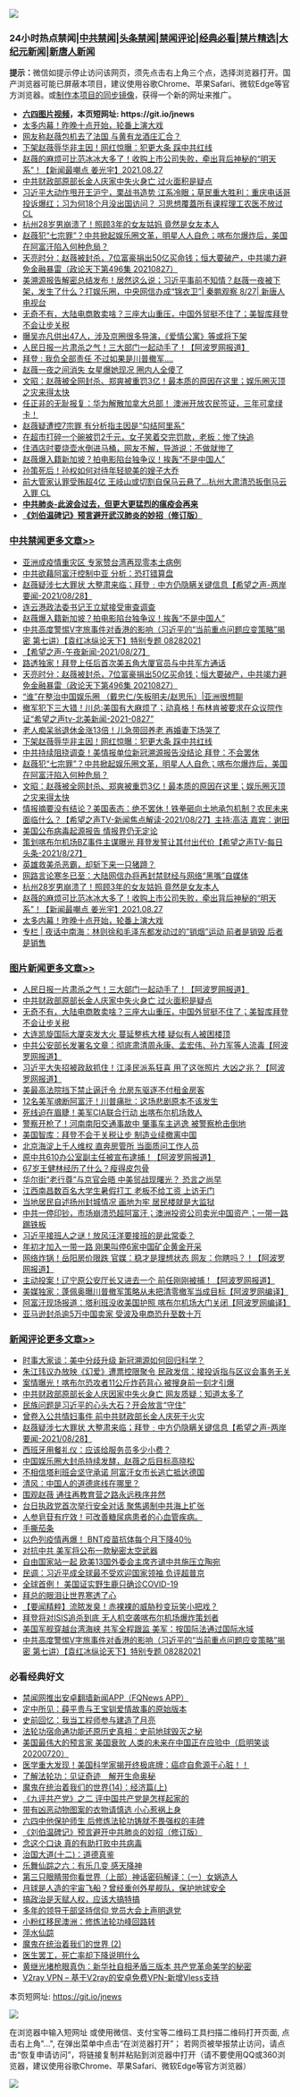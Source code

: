 ![](https://raw.githubusercontent.com/fqnews/bnews/master/64photo/fqnews-qr.jpg)

<div id="tt">
<h3>24小时热点禁闻|<a href="#%E4%B8%AD%E5%85%B1%E7%A6%81%E9%97%BB%E6%9B%B4%E5%A4%9A%E6%96%87%E7%AB%A0">中共禁闻</a>|<a href="#%E5%9B%BE%E7%89%87%E6%96%B0%E9%97%BB%E6%9B%B4%E5%A4%9A%E6%96%87%E7%AB%A0">头条禁闻</a>|<a href="#%E6%96%B0%E9%97%BB%E8%AF%84%E8%AE%BA%E6%9B%B4%E5%A4%9A%E6%96%87%E7%AB%A0">禁闻评论|<a href="#%E5%BF%85%E7%9C%8B%E7%BB%8F%E5%85%B8%E5%A5%BD%E6%96%87">经典必看|<a href="/video.md#%E7%A6%81%E7%89%87%E7%B2%BE%E9%80%89">禁片精选</a>|<a href="https://github.com/fqnews/djy/blob/master/gb/nf1351518.md#1">大纪元新闻</a>|<a href="https://github.com/fqnews/ntdtv/blob/master/gb/prog204.md#1">新唐人新闻</a></h3>
<div><b>提示：</b>微信如提示停止访问该网页，须先点击右上角三个点，选择浏览器打开。国产浏览器可能已屏蔽本项目，建议使用谷歌Chrome、苹果Safari、微软Edge等官方浏览器。或<a href="https://github.com/fqnews/bnews/blob/master/%E5%88%B6%E4%BD%9Cgit%E7%A6%81%E9%97%BB%E9%95%9C%E5%83%8F.md">制作本项目的同步镜像</a>，获得一个新的网址来推广。</div>
<ul>
<li><b><a href="http://d1.bdrive.tk/64.mp4" target="_blank">六四图片视频</a>，本页短网址: https://git.io/jnews</b></li>
<li><a href="/cbnews/20210828/1614695.md">太多内幕！昨晚十点开始，轮番上演大戏</a></li>
<li><a href="/cbnews/20210828/1614641.md">网友称赵薇包机去了法国 与黄有龙酒庄汇合？</a></li>
<li><a href="/cbnews/20210828/1614827.md">下架赵薇辱华非主因！网红惊曝：犯更大条 踩中共红线</a></li>
<li><a href="/comments/20210828/1614704.md">赵薇的麻烦可比范冰冰大多了！收购上市公司失败，牵出背后神秘的“明天系”！【新闻最嘲点 姜光宇】2021.08.27</a></li>
<li><a href="/topimagenews/20210828/1614919.md">中共财政部原部长金人庆家中失火身亡 过火面积是疑点</a></li>
<li><a href="/bannedvideo/20210828/1614676.md">习近平大动作甩开王沪宁，栗战书造势 江系冷眼；草民重大胜利：重庆电话哥投诉爆红；习为何18个月没出国访问？ 习思想覆蓋所有课程理工农医不放过 CL</a></li>
<li><a href="/cbnews/20210828/1614707.md">杭州28岁男崩溃了！照顾3年的女友姑妈 竟然是女友本人</a></li>
<li><a href="/comments/20210828/1614784.md">赵薇犯“七宗罪”？中共掀起娱乐圈文革，明星人人自危；喀布尔爆炸后，美国在阿富汗陷入何种危局？</a></li>
<li><a href="/cbnews/20210828/1614845.md">天亮时分：赵薇被封杀，7位富豪捐出50亿买命钱；恒大要破产，中共竭力避免金融暴雷（政论天下第496集 20210827）</a></li>
<li><a href="/bannedvideo/20210828/1614684.md">美溯源报告解密总结发布！居然这么说；习近平事前不知情？赵薇一夜被下架，发生了什么？打娱乐圈，中央网信办成“锦衣卫”| 秦鹏观察 8/27| 新唐人电视台</a></li>
<li><a href="/topimagenews/20210827/1614548.md">无奇不有，大陆电商敢卖啥？三座大山重压，中国外贸挺不住了；美智库拜登不会让步关税</a></li>
<li><a href="/yule/20210828/1614712.md">曝吴亦凡供出47人，涉及京圈很多导演，《爱情公寓》等或将下架</a></li>
<li><a href="/topimagenews/20210828/1614965.md">人民日报一片肃杀之气！三大部门一起动手了！【阿波罗网报道】</a></li>
<li><a href="/cnnews/20210828/1614606.md">拜登 : 我负全部责任 不过如果是川普撤军….</a></li>
<li><a href="/yule/20210828/1614754.md">赵薇一夜之间消失 女星爆她现况 圈内人全傻了</a></li>
<li><a href="/cbnews/20210828/1614752.md">文昭：赵薇被全网封杀、郑爽被重罚3亿！最本质的原因在这里；娱乐圈灭顶之灾来得太快</a></li>
<li><a href="/bannedvideo/20210828/1614587.md">任正非的无耻报复：华为解散加拿大总部！    澳洲开放农民签证，三年可拿绿卡！</a></li>
<li><a href="/headline/20210827/1614547.md">赵薇疑遭控7宗罪 有分析指主因是“勾结阿里系”</a></li>
<li><a href="/funmedia/20210828/1614830.md">在超市打碎一个碗被罚2千元，女子笑着交完罚款，老板：惨了快追</a></li>
<li><a href="/funmedia/20210828/1614889.md">住酒店时要烧壶水倒进马桶，网友不解，导游说：不做就惨了</a></li>
<li><a href="/cbnews/20210828/1614935.md">赵薇爆入籍新加坡？拍电影陷台独争议！挨轰“不是中国人”</a></li>
<li><a href="/lifebaike/20210828/1614680.md">孙策死后！孙权如何对待年轻貌美的嫂子大乔</a></li>
<li><a href="/bannedvideo/20210828/1614689.md">前大管家认罪受贿超4亿 王岐山或切割自保马云悬了…杭州大肃清恐扳倒马云入罪 CL</a></li>
<li><b><a href="/comments/20200211/1275071.md" target="_blank">中共肺炎-此波会过去，但更大更猛烈的瘟疫会再来</a></b></li>
<li><b><a href="/comments/20200207/1272816.md" target="_blank">《刘伯温碑记》预言避开武汉肺炎的妙招（修订版）</a></b></li>
</ul>
</div>

<div class="catlist">
<h3><a href="/cbnews/" target="_blank">中共禁闻</a><span><a href="/cbnews/" target="_blank" rel="nofollow">更多文章>></a></span></h3>
<ul>
<li><a href="/cbnews/20210828/1615057.md" target="_blank">亚洲成疫情重灾区 专家赞台湾再现零本土病例</a></li>
<li><a href="/cbnews/20210828/1615045.md" target="_blank">中共欲藉阿富汗控制中亚 分析：恐打错算盘</a></li>
<li><a href="/comments/20210828/1615030.md" target="_blank">赵薇疑涉七大罪状 大整肃来临；拜登﹕中方仍隐瞒关键信息【希望之声-两岸要闻-2021/08/28】</a></li>
<li><a href="/cbnews/20210828/1614998.md" target="_blank">连云港政法委书记王立斌接受审查调查</a></li>
<li><a href="/cbnews/20210828/1614935.md" target="_blank">赵薇爆入籍新加坡？拍电影陷台独争议！挨轰“不是中国人”</a></li>
<li><a href="/comments/20210828/1614906.md" target="_blank">中共高度警惕V字旅事件对香港的影响（习近平的“当前重点问题应变策略”揭密   第七讲）【袁红冰纵论天下】特别专题 08282021</a></li>
<li><a href="/comments/20210828/1614894.md" target="_blank">【希望之声-午夜新闻-2021/08/27】</a></li>
<li><a href="/cbnews/20210828/1614887.md" target="_blank">路透独家！拜登上任后首次美五角大厦官员与中共军方通话</a></li>
<li><a href="/cbnews/20210828/1614845.md" target="_blank">天亮时分：赵薇被封杀，7位富豪捐出50亿买命钱；恒大要破产，中共竭力避免金融暴雷（政论天下第496集 20210827）</a></li>
<li><a href="/cbnews/20210828/1614762.md" target="_blank">“谁”在整治中国娱乐圈 （戴忠仁/矢板明夫/赵思乐）|亚洲很想聊</a></li>
<li><a href="/comments/20210828/1614838.md" target="_blank">撤军犯下三大错！川总:美国有大麻烦了；动真格！布林肯被要求在众议院作证“希望之声tv-北美新闻-2021-0827”</a></li>
<li><a href="/cbnews/20210828/1614828.md" target="_blank">老人痴呆翁退休金涨13倍！儿急带回养老 再婚妻下场哭了</a></li>
<li><a href="/cbnews/20210828/1614827.md" target="_blank">下架赵薇辱华非主因！网红惊曝：犯更大条 踩中共红线</a></li>
<li><a href="/cbnews/20210828/1614803.md" target="_blank">中共持续阻挠调查！美情报单位新冠溯源报告没结论 拜登：不会罢休</a></li>
<li><a href="/comments/20210828/1614784.md" target="_blank">赵薇犯“七宗罪”？中共掀起娱乐圈文革，明星人人自危；喀布尔爆炸后，美国在阿富汗陷入何种危局？</a></li>
<li><a href="/cbnews/20210828/1614752.md" target="_blank">文昭：赵薇被全网封杀、郑爽被重罚3亿！最本质的原因在这里；娱乐圈灭顶之灾来得太快</a></li>
<li><a href="/comments/20210828/1614734.md" target="_blank">情报摘要没有结论？美国表态：绝不罢休！铁拳砸向土地承包机制？农民未来面临什么？【希望之声TV-新闻焦点解读-2021/08/27】主持:高洁  嘉宾：谢田</a></li>
<li><a href="/cbnews/20210828/1614732.md" target="_blank">美国公布病毒起源报告 情报界仍无定论</a></li>
<li><a href="/comments/20210828/1614721.md" target="_blank">策划喀布尔机场BZ事件主谋曝光 拜登发誓让其付出代价【希望之声TV-每日头条-2021/8/27】</a></li>
<li><a href="/comments/20210828/1614710.md" target="_blank">英雄救美杀恶霸，却斩下来一只猪蹄？</a></li>
<li><a href="/cbnews/20210828/1614708.md" target="_blank">网路言论寒冬已至：大陆网信办将再封禁财经与网络“黑嘴”自媒体</a></li>
<li><a href="/cbnews/20210828/1614707.md" target="_blank">杭州28岁男崩溃了！照顾3年的女友姑妈 竟然是女友本人</a></li>
<li><a href="/comments/20210828/1614704.md" target="_blank">赵薇的麻烦可比范冰冰大多了！收购上市公司失败，牵出背后神秘的“明天系”！【新闻最嘲点 姜光宇】2021.08.27</a></li>
<li><a href="/cbnews/20210828/1614695.md" target="_blank">太多内幕！昨晚十点开始，轮番上演大戏</a></li>
<li><a href="/cbnews/20210828/1614675.md" target="_blank">专栏 | 夜话中南海：林则徐和毛泽东都发动过的&#8221;销烟&#8221;运动 前者是销毁 后者是销售</a></li>

</ul>
</div>
<div class="catlist">
<h3><a href="/topimagenews/" target="_blank">图片新闻</a><span><a href="/topimagenews/" target="_blank" rel="nofollow">更多文章>></a></span></h3>
<ul>
<li><a href="/topimagenews/20210828/1614965.md" target="_blank">人民日报一片肃杀之气！三大部门一起动手了！【阿波罗网报道】</a></li>
<li><a href="/topimagenews/20210828/1614919.md" target="_blank">中共财政部原部长金人庆家中失火身亡 过火面积是疑点</a></li>
<li><a href="/topimagenews/20210827/1614548.md" target="_blank">无奇不有，大陆电商敢卖啥？三座大山重压，中国外贸挺不住了；美智库拜登不会让步关税</a></li>
<li><a href="/topimagenews/20210827/1614476.md" target="_blank">大连凯旋国际大厦突发大火 蔓延整栋大楼 疑似有人被困楼顶</a></li>
<li><a href="/topimagenews/20210827/1614355.md" target="_blank">中共公安部长发署名文章：彻底肃清周永康、孟宏伟、孙力军等人流毒【阿波罗网报道】</a></li>
<li><a href="/topimagenews/20210827/1614310.md" target="_blank">习近平大失招被政敌抓住！江泽民派系狂喜 用了这张照片 大凶之兆？【阿波罗网报道】</a></li>
<li><a href="/topimagenews/20210827/1614206.md" target="_blank">美最高法院挡下禁止逼迁令 允房东驱逐不付租金房客</a></li>
<li><a href="/topimagenews/20210827/1614205.md" target="_blank">12名美军魂断阿富汗！川普痛批：这场悲剧原本不该发生</a></li>
<li><a href="/topimagenews/20210827/1614006.md" target="_blank">死线迫在眉睫！美军CIA联合行动 出喀布尔机场救人</a></li>
<li><a href="/topimagenews/20210827/1613978.md" target="_blank">警察开枪了！河南南阳交通事故中 肇事车主逃逸 被警察枪击倒地</a></li>
<li><a href="/topimagenews/20210827/1613928.md" target="_blank">美国智库：拜登不会于关税让步 制造业续撤离中国</a></li>
<li><a href="/topimagenews/20210826/1613688.md" target="_blank">北京海淀上千人维权 直奔房管所 当面质问工作人员</a></li>
<li><a href="/topimagenews/20210826/1613619.md" target="_blank">原中共610办公室副主任被宣布逮捕！【阿波罗网报道】</a></li>
<li><a href="/topimagenews/20210826/1613233.md" target="_blank">67岁王健林经历了什么？瘦得皮包骨</a></li>
<li><a href="/topimagenews/20210826/1613193.md" target="_blank">华尔街“老行尊”与京官会晤 中美贸战现曙光？ 恐言之尚早</a></li>
<li><a href="/topimagenews/20210825/1612927.md" target="_blank">江西南昌数百名大学生暑假打工 老板不给工资 上访无门</a></li>
<li><a href="/topimagenews/20210825/1612918.md" target="_blank">当地居民自述扬州封城情况 画地为牢 居民楼就是大监狱</a></li>
<li><a href="/topimagenews/20210824/1612393.md" target="_blank">中共一停印钞，市场崩溃恐超阿富汗；澳洲投资公司卖光中国资产；一带一路踢铁板</a></li>
<li><a href="/topimagenews/20210824/1612385.md" target="_blank">习近平接班人之谜！放风汪洋要接班的是此常委？</a></li>
<li><a href="/topimagenews/20210823/1611841.md" target="_blank">年初才加入一带一路 刚果叫停6家中国矿企黄金开采</a></li>
<li><a href="/topimagenews/20210823/1611626.md" target="_blank">网络炸锅！岳阳房价限跌 官媒：稳才是理想状态 网友：你瞎吗？！【阿波罗网报道】</a></li>
<li><a href="/topimagenews/20210823/1611570.md" target="_blank">主动投案！辽宁原公安厅长又进去一个 前任刚刚被捕！【阿波罗网报道】</a></li>
<li><a href="/topimagenews/20210823/1611464.md" target="_blank">美媒独家：蓬佩奥曝川普撤军策略从未把清零撤军当成目标【阿波罗网编译】</a></li>
<li><a href="/topimagenews/20210823/1611372.md" target="_blank">阿富汗现场报道：塔利班没收美国护照 喀布尔机场大门关闭【阿波罗网编译】</a></li>
<li><a href="/topimagenews/20210823/1611345.md" target="_blank">亚马逊封杀逾5万中国卖家 受波及电商恐升至数十万</a></li>

</ul>
</div>
<div class="catlist">
<h3><a href="/comments/" target="_blank">新闻评论</a><span><a href="/comments/" target="_blank" rel="nofollow">更多文章>></a></span></h3>
<ul>
<li><a href="/comments/20210828/1615098.md" target="_blank">时事大家谈：美中分歧升级 新冠溯源如何回归科学？</a></li>
<li><a href="/comments/20210828/1615089.md" target="_blank">朱江玮议办放映《幻爱》遭票控限聚令 民政发信：接投诉指与区议会事务无关</a></li>
<li><a href="/comments/20210828/1615088.md" target="_blank">案情曝光！喀布尔恐攻者11公斤炸药背心 被搜身前一刻才引爆</a></li>
<li><a href="/comments/20210828/1615039.md" target="_blank">中共财政部原部长金人庆因家中失火身亡 网友质疑：知道太多了</a></li>
<li><a href="/comments/20210828/1615035.md" target="_blank">民族问题是习近平的心头大石？开会放言“守住”</a></li>
<li><a href="/comments/20210828/1615034.md" target="_blank">曾卷入公共情妇事件 前中共财政部长金人庆死于火灾</a></li>
<li><a href="/comments/20210828/1615030.md" target="_blank">赵薇疑涉七大罪状 大整肃来临；拜登﹕中方仍隐瞒关键信息【希望之声-两岸要闻-2021/08/28】</a></li>
<li><a href="/comments/20210828/1615027.md" target="_blank">西班牙用餐礼仪：应该给服务员多少小费？</a></li>
<li><a href="/comments/20210828/1615021.md" target="_blank">中国娱乐圈大封杀持续发酵，赵薇之后目标高晓松</a></li>
<li><a href="/comments/20210828/1615012.md" target="_blank">不相信塔利班会坚守承诺 阿富汗女市长逃亡抵达德国</a></li>
<li><a href="/comments/20210828/1615010.md" target="_blank">清风：中国人的道德底线在哪里？</a></li>
<li><a href="/comments/20210828/1615002.md" target="_blank">围观赵薇 通往再教育营之路永远秩序井然</a></li>
<li><a href="/comments/20210828/1614995.md" target="_blank">台日执政党首次举行安全对话 聚焦遏制中共海上扩张</a></li>
<li><a href="/comments/20210828/1614974.md" target="_blank">人参皂苷有疗效！可改善糖尿病患者的心血管疾病。</a></li>
<li><a href="/comments/20210828/1614973.md" target="_blank">手撕茄条</a></li>
<li><a href="/comments/20210828/1614968.md" target="_blank">以色列疫情再爆！ BNT疫苗抗体每个月下降40％</a></li>
<li><a href="/comments/20210828/1614938.md" target="_blank">对抗中共 美军将公布一款秘密太空武器</a></li>
<li><a href="/comments/20210828/1614937.md" target="_blank">自由国家站一起 欧美13国外委会主席齐谴中共施压立陶宛</a></li>
<li><a href="/comments/20210828/1614933.md" target="_blank">民调：习近平成全球最不受欢迎国家领袖 负评超普京</a></li>
<li><a href="/comments/20210828/1614918.md" target="_blank">全球首例！ 美国证实野生鹿只确诊COVID-19</a></li>
<li><a href="/comments/20210828/1614916.md" target="_blank">拜总的眼泪让世界寒透了心</a></li>
<li><a href="/comments/20210828/1614912.md" target="_blank">【要闻精粹】流脓发臭！赤裸裸的威胁秒变玩笑小把戏？</a></li>
<li><a href="/comments/20210828/1614908.md" target="_blank">拜登将对ISIS追杀到底 无人机空袭喀布尔机场爆炸策划者</a></li>
<li><a href="/comments/20210828/1614907.md" target="_blank">美国军舰穿越台湾海峡 共军全程跟监 美军：按国际法通过国际水域</a></li>
<li><a href="/comments/20210828/1614906.md" target="_blank">中共高度警惕V字旅事件对香港的影响（习近平的“当前重点问题应变策略”揭密   第七讲）【袁红冰纵论天下】特别专题 08282021</a></li>

</ul>
</div>

<div class="catlist">
<h3>必看经典好文</h3>
<ul>
<li><a href="/comments/20200503/1322531.md" target="_blank">禁闻网推出安卓翻墙新闻APP（FQNews APP）</a></li>
<li><a href="/comments/20200616/1345658.md" target="_blank">定中所见：薛平贵与王宝钏爱情故事的原始版本</a></li>
<li><a href="/aomi/history/20141104/323033.md" target="_blank">史前回忆：我当工程师参与建造了月亮</a></li>
<li><a href="/tculture/20121025/73069.md" target="_blank">法轮功宿命通功能还原历史真相：史前地球毁灭之秘</a></li>
<li><a href="/bannedvideo/20210227/1495046.md" target="_blank">美国最伟大的预言家 美国衰败 人类的未来在中国正在应验中（启明笑谈20200720）</a></li>
<li><a href="/comments/20201115/1431139.md" target="_blank">医学重大发现！美国科学家揭开终极底牌：癌症自愈源于心脏！！</a></li>
<li><a href="/comments/20200307/1289968.md" target="_blank">了解法轮功：见证奇迹　解开生命奥秘</a></li>
<li><a href="/topimagenews/20180605/953415.md" target="_blank">魔鬼在统治着我们的世界(14)：经济篇(上)</a></li>
<li><a href="/bookonline/20131116/201055.md" target="_blank">《九评共产党》之二 评中国共产党是怎样起家的</a></li>
<li><a href="/lifebaike/20180811/984246.md" target="_blank">带有凶恶动物图案的衣物请慎选 小心惹祸上身</a></li>
<li><a href="/comments/20200926/1403542.md" target="_blank">六四中他保护师生 后修炼法轮功铸就不畏强权的丰碑</a></li>
<li><a href="/comments/20200207/1272816.md" target="_blank">《刘伯温碑记》预言避开中共肺炎的妙招（修订版）</a></li>
<li><a href="/comments/20200707/1357090.md" target="_blank">念这个口诀 真的有助打败中共病毒</a></li>
<li><a href="/cbnews/20180318/916241.md" target="_blank">治国大道(十二)：道德真鉴</a></li>
<li><a href="/tculture/20190101/792146.md" target="_blank">乐舞仙踪之六：有乐几变 感天降神</a></li>
<li><a href="/comments/20200426/1319648.md" target="_blank">第三只眼睛带你看世界（上部）神话密码解译：（一）女娲造人</a></li>
<li><a href="/comments/20200712/1359456.md" target="_blank">月球是人造的宇宙飞船？曾经重创外星舰队，保护地球安全</a></li>
<li><a href="/comments/20200814/1379994.md" target="_blank">搞政治是天赋人权，应该大搞特搞</a></li>
<li><a href="/comments/20210307/1500218.md" target="_blank">多年的领导干部坚持信仰 党员大会上声明退党</a></li>
<li><a href="/aomi/life/20210719/1589642.md" target="_blank">小粉红移民澳洲：修炼法轮功峰回路转</a></li>
<li><a href="/cbnews/20210809/1603030.md" target="_blank">萍水仙踪</a></li>
<li><a href="/topimagenews/20180520/944940.md" target="_blank">魔鬼在统治着我们的世界 (2)</a></li>
<li><a href="/sohnews/20150904/445868.md" target="_blank">医生罢工，死亡率却下降说明什么</a></li>
<li><a href="/lifebaike/20180921/1001174.md" target="_blank">黄继光堵枪眼真伪：新华社自相矛盾三版本 共产党革命美学的秘密</a></li>
<li><a href="/comments/20210402/1257608.md" target="_blank">V2ray VPN &#8211; 基于V2ray的安卓免费VPN-新增Vless支持</a></li>

</ul>
</div>

本页短网址: https://git.io/jnews

![](https://raw.githubusercontent.com/fqnews/bnews/master/64photo/fqnews-qr.jpg)

在浏览器中输入短网址 或使用微信、支付宝等二维码工具扫描二维码打开页面, 点击右上角"...", 在弹出菜单中点击“在浏览器打开”； 若网页被举报禁止访问，请点击“恢复申请访问”，将链接复制并粘贴到浏览器中打开（请不要使用QQ或360浏览器，建议使用谷歌Chrome、苹果Safari、微软Edge等官方浏览器）

![](https://raw.githubusercontent.com/fqnews/bnews/master/64photo/wx.jpg)